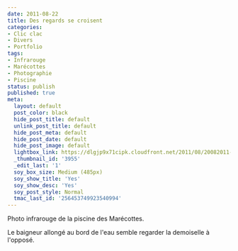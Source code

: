```yaml
---
date: 2011-08-22
title: Des regards se croisent
categories:
- Clic clac
- Divers
- Portfolio
tags:
- Infrarouge
- Marécottes
- Photographie
- Piscine
status: publish
published: true
meta:
  layout: default
  post_color: black
  hide_post_title: default
  unlink_post_title: default
  hide_post_meta: default
  hide_post_date: default
  hide_post_image: default
  lightbox_link: https://dlgjp9x71cipk.cloudfront.net/2011/08/20082011-IMG_0729-Modifier.jpg
  _thumbnail_id: '3955'
  _edit_last: '1'
  soy_box_size: Medium (485px)
  soy_show_title: 'Yes'
  soy_show_desc: 'Yes'
  soy_post_style: Normal
  tmac_last_id: '256453749923540994'
---
```

Photo infrarouge de la piscine des Marécottes.

Le baigneur allongé au bord de l'eau semble regarder la demoiselle à l'opposé.
